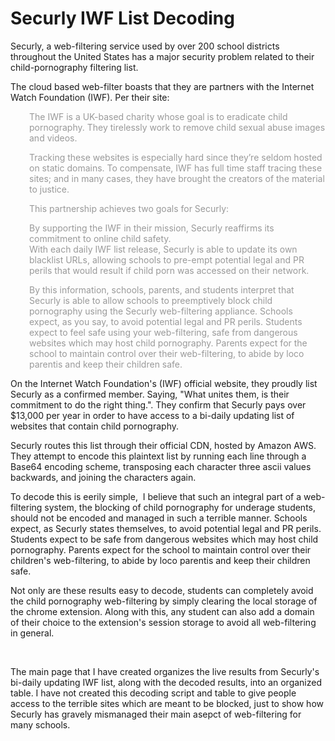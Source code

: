 # Securly IWF List Decoding
<p>Securly, a web-filtering service used by&nbsp;over 200 school districts throughout the United States has a major security problem related to their child-pornography filtering list.</p>
<p>The cloud based web-filter boasts that they are partners with the Internet Watch Foundation (IWF). Per their site:&nbsp;</p>
<p style="padding-left: 30px;"><span style="color: #999999;">The IWF is a UK-based charity whose goal is to eradicate child pornography. They tirelessly work to remove child sexual abuse images and videos.</span></p>
<p style="padding-left: 30px;"><span style="color: #999999;">Tracking these websites is especially hard since they&rsquo;re seldom hosted on static domains. To compensate, IWF has full time staff tracing these sites; and in many cases, they have brought the creators of the material to justice.</span></p>
<p style="padding-left: 30px;"><span style="color: #999999;">This partnership achieves two goals for Securly:</span></p>
<p style="padding-left: 30px;"><span style="color: #999999;">By supporting the IWF in their mission, Securly reaffirms its commitment to online child safety.</span><br /><span style="color: #999999;">With each daily IWF list release, Securly is able to update its own blacklist URLs, allowing schools to pre-empt potential legal and PR perils that would result if child porn was accessed on their network.</span></p>
<p style="padding-left: 30px;"><span style="color: #999999;">By this information, schools, parents, and students interpret that Securly is able to allow schools to preemptively block child pornography using the Securly web-filtering appliance. Schools expect, as you say, to avoid potential legal and PR perils. Students expect to feel safe using your web-filtering, safe from dangerous websites which may host child pornography. Parents expect for the school to maintain control over their web-filtering, to abide by loco parentis and keep their children safe.</span></p>
<p>On the Internet Watch Foundation's (IWF) official website, they proudly list Securly as a confirmed member. Saying, "What unites them, is their commitment to do the right thing.". They confirm that Securly pays over $13,000 per year in order to have access to a bi-daily updating list of websites that contain child pornography.</p>
<p>Securly routes this list through their official CDN, hosted by Amazon AWS. They attempt to encode this plaintext list by running each line through a Base64 encoding scheme, transposing each character three ascii values backwards, and joining the characters again.&nbsp;&nbsp;</p>
<p>To decode this is eerily simple, &nbsp;I believe that such an integral part of a web-filtering system, the blocking of child pornography for underage students, should not be encoded and managed in such a terrible manner. Schools expect, as Securly states themselves, to avoid potential legal and PR perils. Students expect to be safe from dangerous websites which may host child pornography. Parents expect for the school to maintain control over their children's web-filtering, to abide by loco parentis and keep their children safe.</p>
<p>Not only are these results easy to decode, students can completely avoid the child pornography web-filtering by simply clearing the local storage of the chrome extension. Along with this, any student can also add a domain of their choice to the extension's session storage to avoid all web-filtering in general.</p>
<p>&nbsp;</p>
<p>The main page that I have created organizes the live results from Securly's bi-daily updating IWF list, along with the decoded results, into an organized table. I have not created this decoding script and table to give people access to the terrible sites which are meant to be blocked, just to show how Securly has gravely mismanaged their main asepct of web-filtering for many schools.</p>

